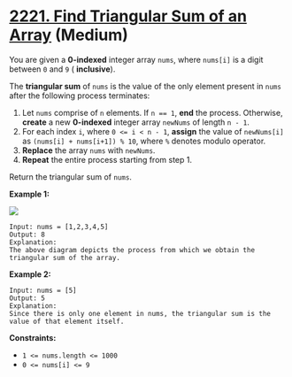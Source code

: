 # [2221. Find Triangular Sum of an Array][link] (Medium)

[link]: https://leetcode.com/problems/find-triangular-sum-of-an-array/

You are given a **0-indexed** integer array `nums`, where `nums[i]` is a digit between `0` and `9` (
**inclusive**).

The **triangular sum** of `nums` is the value of the only element present in `nums` after the
following process terminates:

1. Let `nums` comprise of `n` elements. If `n == 1`, **end** the process. Otherwise, **create** a
new **0-indexed** integer array `newNums` of length `n - 1`.
2. For each index `i`, where `0 <= i < n - 1`, **assign** the value of `newNums[i]` as `(nums[i] +
nums[i+1]) % 10`, where `%` denotes modulo operator.
3. **Replace** the array `nums` with `newNums`.
4. **Repeat** the entire process starting from step 1.

Return the triangular sum of `nums`.

**Example 1:**

![](https://assets.leetcode.com/uploads/2022/02/22/ex1drawio.png)

```
Input: nums = [1,2,3,4,5]
Output: 8
Explanation:
The above diagram depicts the process from which we obtain the triangular sum of the array.
```

**Example 2:**

```
Input: nums = [5]
Output: 5
Explanation:
Since there is only one element in nums, the triangular sum is the value of that element itself.
```

**Constraints:**

- `1 <= nums.length <= 1000`
- `0 <= nums[i] <= 9`
